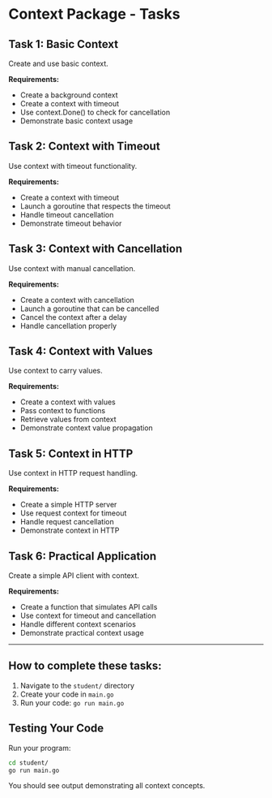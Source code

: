 # Context Package - Tasks

## Task 1: Basic Context
Create and use basic context.

**Requirements:**
- Create a background context
- Create a context with timeout
- Use context.Done() to check for cancellation
- Demonstrate basic context usage

## Task 2: Context with Timeout
Use context with timeout functionality.

**Requirements:**
- Create a context with timeout
- Launch a goroutine that respects the timeout
- Handle timeout cancellation
- Demonstrate timeout behavior

## Task 3: Context with Cancellation
Use context with manual cancellation.

**Requirements:**
- Create a context with cancellation
- Launch a goroutine that can be cancelled
- Cancel the context after a delay
- Handle cancellation properly

## Task 4: Context with Values
Use context to carry values.

**Requirements:**
- Create a context with values
- Pass context to functions
- Retrieve values from context
- Demonstrate context value propagation

## Task 5: Context in HTTP
Use context in HTTP request handling.

**Requirements:**
- Create a simple HTTP server
- Use request context for timeout
- Handle request cancellation
- Demonstrate context in HTTP

## Task 6: Practical Application
Create a simple API client with context.

**Requirements:**
- Create a function that simulates API calls
- Use context for timeout and cancellation
- Handle different context scenarios
- Demonstrate practical context usage

---

## How to complete these tasks:

1. Navigate to the `student/` directory
2. Create your code in `main.go`
3. Run your code: `go run main.go`


## Testing Your Code

Run your program:
```bash
cd student/
go run main.go
```

You should see output demonstrating all context concepts.